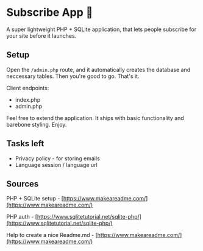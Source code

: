 # Subscribe App 📧
A super lightweight PHP + SQLite application, that lets people subscribe for your site before it launches.


## Setup
Open the ``/admin.php`` route, and it automatically creates the database and neccessary tables. Then you're good to go. That's it.

Client endpoints:
- index.php
- admin.php

Feel free to extend the application. It ships with basic functionality and barebone styling. Enjoy. 

## Tasks left
- Privacy policy - for storing emails
- Language session / language url

## Sources
PHP + SQLite setup - [https://www.makeareadme.com/](https://www.makeareadme.com/)

PHP auth - [https://www.sqlitetutorial.net/sqlite-php/](https://www.sqlitetutorial.net/sqlite-php/)

Help to create a nice Readme.md - [https://www.makeareadme.com/](https://www.makeareadme.com/)